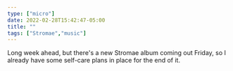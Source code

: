 ```yaml
---
type: ["micro"]
date: 2022-02-28T15:42:47-05:00
title: ""
tags: ["Stromae","music"]
---
```

Long week ahead, but there's a new Stromae album coming out Friday, so I already have some self-care plans in place for the end of it.
